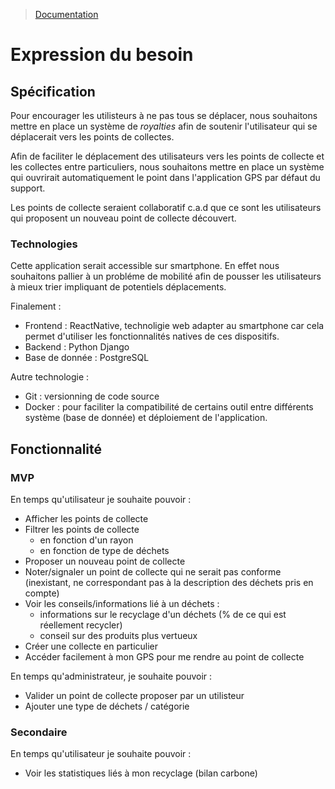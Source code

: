> [Documentation](../README.md)

# Expression du besoin

## Spécification

Pour encourager les utilisteurs à ne pas tous se déplacer, nous souhaitons mettre en place un système de *royalties* afin de soutenir l'utilisateur qui se déplacerait vers les points de collectes.

Afin de faciliter le déplacement des utilisateurs vers les points de collecte et les collectes entre particuliers, nous souhaitons mettre en place un système qui ouvrirait automatiquement le point dans l'application GPS par défaut du support.

Les points de collecte seraient collaboratif c.a.d que ce sont les utilisateurs qui proposent un nouveau point de collecte découvert.

### Technologies

Cette application serait accessible sur smartphone. En effet nous souhaitons pallier à un probléme de mobilité afin de pousser les utilisateurs à mieux trier impliquant de potentiels déplacements.

Finalement : 
- Frontend : ReactNative, technoligie web adapter au smartphone car cela permet d'utiliser les fonctionnalités natives de ces dispositifs.
- Backend : Python Django
- Base de donnée : PostgreSQL

Autre technologie : 
- Git : versionning de code source
- Docker : pour faciliter la compatibilité de certains outil entre différents système (base de donnée) et déploiement de l'application. 

## Fonctionnalité

### MVP

En temps qu'utilisateur je souhaite pouvoir : 
- Afficher les points de collecte
- Filtrer les points de collecte
    + en fonction d'un rayon
    + en fonction de type de déchets
- Proposer un nouveau point de collecte
- Noter/signaler un point de collecte qui ne serait pas conforme (inexistant, ne correspondant pas à la description des déchets pris en compte)
- Voir les conseils/informations lié à un déchets : 
    + informations sur le recyclage d'un déchets (% de ce qui est réellement recycler)
    + conseil sur des produits plus vertueux
- Créer une collecte en particulier
- Accéder facilement à mon GPS pour me rendre au point de collecte

En temps qu'administrateur, je souhaite pouvoir :
- Valider un point de collecte proposer par un utilisteur
- Ajouter une type de déchets / catégorie

### Secondaire

En temps qu'utilisateur je souhaite pouvoir : 
- Voir les statistiques liés à mon recyclage (bilan carbone)